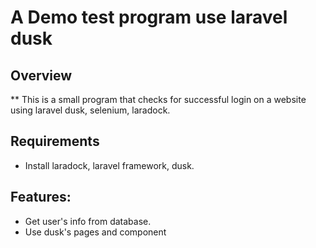 # A Demo test program use laravel dusk

## Overview

** This is a small program that checks for successful login on a website using laravel dusk, selenium, laradock.

## Requirements
- Install laradock, laravel framework, dusk.

## Features:
- Get user's info from database.
- Use dusk's pages and component
